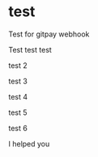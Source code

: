 # test
Test for gitpay webhook

Test test test

test 2

test 3

test 4

test 5

test 6

I helped you
